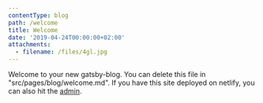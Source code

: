 ```yaml
---
contentType: blog
path: /welcome
title: Welcome
date: '2019-04-24T00:00:00+02:00'
attachments:
  - filename: /files/4gl.jpg
---
```

Welcome to your new gatsby-blog. You can delete this file in "src/pages/blog/welcome.md". If you have this site deployed on netlify, you can also hit the [admin](/admin).
